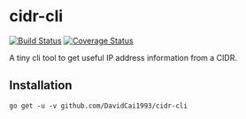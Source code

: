 # cidr-cli
[![Build Status](https://travis-ci.org/DavidCai1993/cidr-cli.svg?branch=master)](https://travis-ci.org/DavidCai1993/cidr-cli)
[![Coverage Status](https://coveralls.io/repos/github/DavidCai1993/cidr-cli/badge.svg?branch=master)](https://coveralls.io/github/DavidCai1993/cidr-cli?branch=master)

A tiny cli tool to get useful IP address information from a CIDR.

## Installation

```
go get -u -v github.com/DavidCai1993/cidr-cli
```
